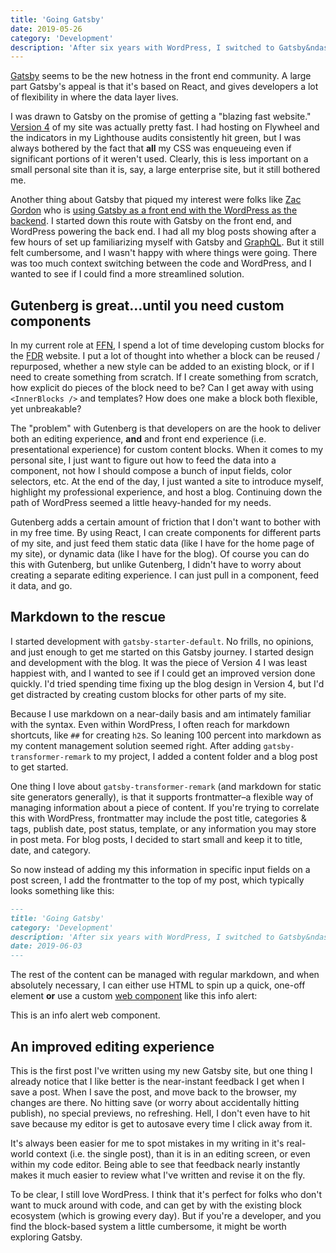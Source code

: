 ```yaml
---
title: 'Going Gatsby'
date: 2019-05-26
category: 'Development'
description: 'After six years with WordPress, I switched to Gatsby&ndash;a static site generator.'
---
```


[Gatsby](https://www.gatsbyjs.org/) seems to be the new hotness in the front end community. A large part Gatsby's appeal is that it's based on React, and gives developers a lot of flexibility in where the data layer lives.

I was drawn to Gatsby on the promise of getting a "blazing fast website." [Version 4](https://github.com/carrieforde/carrieforde-theme) of my site was actually pretty fast. I had hosting on Flywheel and the indicators in my Lighthouse audits consistently hit green, but I was always bothered by the fact that **all** my CSS was enqueueing even if significant portions of it weren't used. Clearly, this is less important on a small personal site than it is, say, a large enterprise site, but it still bothered me.

Another thing about Gatsby that piqued my interest were folks like [Zac Gordon](https://twitter.com/zgordon) who is [using Gatsby as a front end with the WordPress as the backend](https://github.com/zgordon/tabor-gatsby-theme). I started down this route with Gatsby on the front end, and WordPress powering the back end. I had all my blog posts showing after a few hours of set up familiarizing myself with Gatsby and [GraphQL](https://graphql.org/). But it still felt cumbersome, and I wasn't happy with where things were going. There was too much context switching between the code and WordPress, and I wanted to see if I could find a more streamlined solution.

## Gutenberg is great&hellip;until you need custom components

In my current role at [FFN](https://freedomfinancialnetwork.com), I spend a lot of time developing custom blocks for the [FDR](https://www.freedomdebtrelief.com) website. I put a lot of thought into whether a block can be reused / repurposed, whether a new style can be added to an existing block, or if I need to create something from scratch. If I create something from scratch, how explicit do pieces of the block need to be? Can I get away with using `<InnerBlocks />` and templates? How does one make a block both flexible, yet unbreakable?

The "problem" with Gutenberg is that developers on are the hook to deliver both an editing experience, **and** and front end experience (i.e. presentational experience) for custom content blocks. When it comes to my personal site, I just want to figure out how to feed the data into a component, not how I should compose a bunch of input fields, color selectors, etc. At the end of the day, I just wanted a site to introduce myself, highlight my professional experience, and host a blog. Continuing down the path of WordPress seemed a little heavy-handed for my needs.

Gutenberg adds a certain amount of friction that I don't want to bother with in my free time. By using React, I can create components for different parts of my site, and just feed them static data (like I have for the home page of my site), or dynamic data (like I have for the blog). Of course you can do this with Gutenberg, but unlike Gutenberg, I didn't have to worry about creating a separate editing experience. I can just pull in a component, feed it data, and go.

## Markdown to the rescue

I started development with `gatsby-starter-default`. No frills, no opinions, and just enough to get me started on this Gatsby journey. I started design and development with the blog. It was the piece of Version 4 I was least happiest with, and I wanted to see if I could get an improved version done quickly. I'd tried spending time fixing up the blog design in Version 4, but I'd get distracted by creating custom blocks for other parts of my site.

Because I use markdown on a near-daily basis and am intimately familiar with the syntax. Even within WordPress, I often reach for markdown shortcuts, like `##` for creating `h2`s. So leaning 100 percent into markdown as my content management solution seemed right. After adding `gatsby-transformer-remark` to my project, I added a content folder and a blog post to get started.

One thing I love about `gatsby-transformer-remark` (and markdown for static site generators generally), is that it supports frontmatter&ndash;a flexible way of managing information about a piece of content. If you're trying to correlate this with WordPress, frontmatter may include the post title, categories & tags, publish date, post status, template, or any information you may store in post meta. For blog posts, I decided to start small and keep it to title, date, and category.

So now instead of adding my this information in specific input fields on a post screen, I add the frontmatter to the top of my post, which typically looks something like this:

```md
---
title: 'Going Gatsby'
category: 'Development'
description: 'After six years with WordPress, I switched to Gatsby&ndash;a static site generator.'
date: 2019-06-03
---
```

The rest of the content can be managed with regular markdown, and when absolutely necessary, I can either use HTML to spin up a quick, one-off element **or** use a custom [web component](https://developer.mozilla.org/en-US/docs/Web/Web_Components) like this info alert:

<cf-alert type="info">
    This is an info alert web component.
</cf-alert>

## An improved editing experience

This is the first post I've written using my new Gatsby site, but one thing I already notice that I like better is the near-instant feedback I get when I save a post. When I save the post, and move back to the browser, my changes are there. No hitting save (or worry about accidentally hitting publish), no special previews, no refreshing. Hell, I don't even have to hit save because my editor is get to autosave every time I click away from it.

It's always been easier for me to spot mistakes in my writing in it's real-world context (i.e. the single post), than it is in an editing screen, or even within my code editor. Being able to see that feedback nearly instantly makes it much easier to review what I've written and revise it on the fly.

To be clear, I still love WordPress. I think that it's perfect for folks who don't want to muck around with code, and can get by with the existing block ecosystem (which is growing every day). But if you're a developer, and you find the block-based system a little cumbersome, it might be worth exploring Gatsby.
